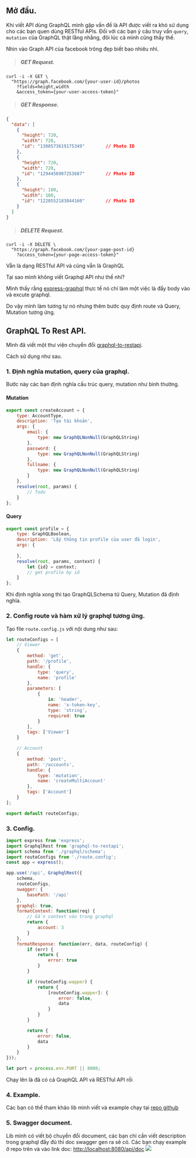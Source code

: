 ## Mở đầu.

Khi viết API dùng GraphQL mình gặp vấn đề là API được viết ra khó sử dụng cho các bạn quen dùng RESTful APIs. Đối với các bạn ý câu truy vấn `query`, `mutation` của GraphQL thật lằng nhằng, đôi lúc cả mình cũng thấy thế.

Nhìn vào Graph API của facebook trông đẹp biết bao nhiêu nhỉ. 

> ##### GET Request.
```
curl -i -X GET \
  "https://graph.facebook.com/{your-user-id}/photos
    ?fields=height,width
    &access_token={your-user-access-token}"
```

> ##### GET Response.

```json
{
  "data": [
    {
      "height": 720,
      "width": 720,
      "id": "1308573619175349"        // Photo ID
    },
    {
      "height": 720,
      "width": 720,
      "id": "1294456907253687"        // Photo ID
    },
    {
      "height": 180,
      "width": 180,
      "id": "1228552183844160"        // Photo ID
    }
  ]
}
```

> ##### DELETE Request.
```
curl -i -X DELETE \
  "https://graph.facebook.com/{your-page-post-id}
    ?access_token={your-page-access-token}"
```

Vẫn là dạng RESTful API và cũng vẫn là GraphQL

Tại sao mình không viết Graphql API như thế nhỉ?

Mình thấy rằng [express-graphql](https://www.npmjs.com/package/express-graphql) thực tế nó chỉ làm một việc là đẩy body vào và excute graphql.

Do vậy mình làm tương tự nó nhưng thêm bước quy định route và Query, Mutation tương ứng.

## GraphQL To Rest API.

Mình đã viết một thư viện chuyển đổi [graphql-to-restapi](https://www.npmjs.com/package/graphql-to-restapi).

Cách sử dụng như sau.

### 1. Định nghĩa mutation, query của graphql.

Bước này các bạn định nghĩa cấu trúc query, mutation như bình thường.

#### Mutation
```js
export const createAccount = {
    type: AccountType,
    description: 'Tạo tài khoản',
    args: {
        email: {
            type: new GraphQLNonNull(GraphQLString)
        },
        password: {
            type: new GraphQLNonNull(GraphQLString)
        },
        fullname: {
            type: new GraphQLNonNull(GraphQLString)
        }
    },
    resolve(root, params) {
        // Todo
    }
};
```

#### Query
```js
export const profile = {
    type: GraphQLBoolean,
    description: 'Lấy thông tin profile của user đã login',
    args: {
       
    },
    resolve(root, params, context) {
        let {id} = context;
        // get profile by id
    }
};
```

Khi định nghĩa xong thì tạo GraphQLSchema từ Query, Mutation đã định nghĩa.

### 2. Config route và hàm xử lý graphql tương ứng.

Tạo file `route.config.js` với nội dung như sau:

```js
let routeConfigs = [
    // Viewer
    {
        method: 'get',
        path: '/profile',
        handle: {
            type: 'query',
            name: 'profile'
        },
        parameters: [
            {
                in: 'header',
                name: 'x-token-key',
                type: 'string',
                required: true
            }
        ],
        tags: ['Viewer'] 
    }

    // Account
    {
        method: 'post',
        path: '/accounts',
        handle: {
            type: 'mutation',
            name: 'createMultiAccount'
        },
        tags: ['Account'] 
    }
];

export default routeConfigs;
```

### 3. Config.

```js
import express from 'express';
import GraphqlRest from 'graphql-to-restapi';
import schema from './graphql/schema';
import routeConfigs from './route.config';
const app = express();

app.use('/api', GraphqlRest({
	schema, 
	routeConfigs, 
	swagger: {
		basePath: '/api'
	}, 
	graphql: true,
	formatContext: function(req) {
		// Gắn context vào trong graphql
		return {
			account: 3
		}
	},
	formatResponse: function(err, data, routeConfig) {
		if (err) {
			return {
				error: true
			}
		}

		if (routeConfig.wapper) {
			return {
				[routeConfig.wapper]: {
					error: false,
					data
				}
			}
		}

		return {
			error: false,
			data
		}
	}
}));

let port = process.env.PORT || 8080;
```

Chạy lên là đã có cả GraphQL API và RESTful API rồi

### 4. Example.
Các bạn có thể tham khảo lib mình viết và example chạy tại [repo github](https://github.com/TuanLDT/graphql-to-restapi)

### 5. Swagger document.
Lib mình có viết bộ chuyển đổi document, các bạn chỉ cần viết description trong graphql đầy đủ thì doc swagger gen ra sẽ có.
Các bạn chạy example ở repo trên và vào link doc: [http://localhost:8080/api/doc](http://localhost:8080/api/doc)
![](https://images.viblo.asia/e06a10a5-19ab-4303-b21f-bbb19d8e7d80.png)